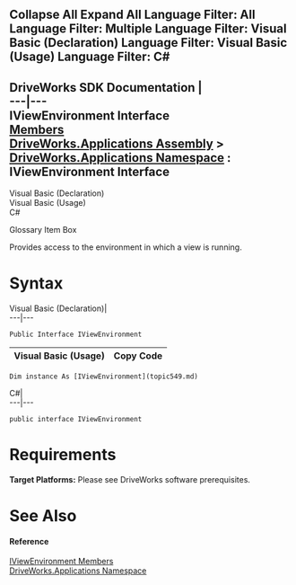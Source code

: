 Collapse All Expand All Language Filter: All  Language Filter: Multiple  Language Filter: Visual Basic (Declaration) Language Filter: Visual Basic (Usage) Language Filter: C#  
---  
DriveWorks SDK Documentation  |   
---|---  
IViewEnvironment Interface   
[Members](topic550.md)   
[DriveWorks.Applications Assembly](topic13.md) > [DriveWorks.Applications Namespace](topic16.md) : IViewEnvironment Interface  
---  
  
Visual Basic (Declaration)    
Visual Basic (Usage)    
C# 

Glossary Item Box

Provides access to the environment in which a view is running. 

# Syntax

Visual Basic (Declaration)|   
---|---  
      
    
    Public Interface IViewEnvironment   
  
Visual Basic (Usage)| Copy Code  
---|---  
      
    
    Dim instance As [IViewEnvironment](topic549.md)  
  
C#|   
---|---  
      
    
    public interface IViewEnvironment   
  
# Requirements

**Target Platforms:** Please see DriveWorks software prerequisites.

# See Also

#### Reference

[IViewEnvironment Members](topic550.md)   
[DriveWorks.Applications Namespace](topic16.md)


